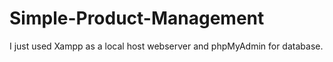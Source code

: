 # Simple-Product-Management
I just used Xampp as a local host webserver and phpMyAdmin for database.
